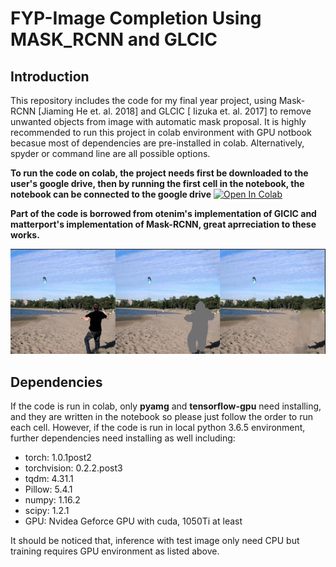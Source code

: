 # FYP-Image Completion Using MASK_RCNN and GLCIC
## Introduction
This repository includes the code for my final year project, using Mask-RCNN [Jiaming He et. al. 2018] and GLCIC [ Iizuka et. al. 2017] to remove unwanted objects from image with automatic mask proposal. It is highly recommended to run this project in colab environment with GPU notbook becasue most of dependencies are pre-installed in colab. Alternatively, spyder or command line are all possible options. 

**To run the code on colab, the project needs first be downloaded to the user's google drive, then by running the first cell in the notebook, the notebook can be connected to the google drive**
[![Open In Colab](https://colab.research.google.com/assets/colab-badge.svg)](https://colab.research.google.com/drive/1hFF1okczZxFA7QFUXbSJENjThbcJuSHB?authuser=4)

**Part of the code is borrowed from otenim's implementation of GICIC and matterport's implementation of Mask-RCNN, great aprreciation to these works.**

![Demo](https://raw.githubusercontent.com/zw4315/FYP/master/results/result/demo.jpg)

## Dependencies
If the code is run in colab, only **pyamg** and **tensorflow-gpu** need installing, and they are written in the notebook so please just follow the order to run each cell. However, if the code is run in local python 3.6.5 environment, further dependencies need installing as well including:
* torch: 1.0.1post2
* torchvision: 0.2.2.post3
* tqdm: 4.31.1
* Pillow: 5.4.1
* numpy: 1.16.2
* scipy: 1.2.1
* GPU: Nvidea Geforce GPU with cuda, 1050Ti at least 

It should be noticed that, inference with test image only need CPU but training requires GPU environment as listed above. 

